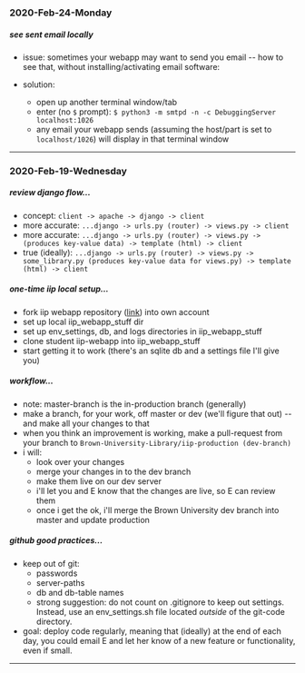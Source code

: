 ### 2020-Feb-24-Monday

##### see sent email locally

- issue: sometimes your webapp may want to send you email -- how to see that, without installing/activating email software:

- solution:
    - open up another terminal window/tab
    - enter (no `$` prompt): `$ python3 -m smtpd -n -c DebuggingServer localhost:1026`
    - any email your webapp sends (assuming the host/part is set to `localhost/1026`) will display in that terminal window

---


### 2020-Feb-19-Wednesday

##### review django flow...

- concept: `client -> apache -> django -> client`
- more accurate: `...django -> urls.py (router) -> views.py -> client`
- more accurate: `...django -> urls.py (router) -> views.py -> (produces key-value data) -> template (html) -> client`
- true (ideally): `...django -> urls.py (router) -> views.py -> some_library.py (produces key-value data for views.py) -> template (html) -> client`

##### one-time iip local setup...

- fork iip webapp repository ([link](https://github.com/Brown-University-Library/iip-production)) into own account
- set up local iip_webapp_stuff dir
- set up env_settings, db, and logs directories in iip_webapp_stuff
- clone student iip-webapp into iip_webapp_stuff
- start getting it to work (there's an sqlite db and a settings file I'll give you)

##### workflow...

- note: master-branch is the in-production branch (generally)
- make a branch, for your work, off master or dev (we'll figure that out) -- and make all your changes to that
- when you think an improvement is working, make a pull-request from your branch to `Brown-University-Library/iip-production (dev-branch)`
- i will:
    - look over your changes
    - merge your changes in to the dev branch
    - make them live on our dev server
    - i'll let you and E know that the changes are live, so E can review them
    - once i get the ok, i'll merge the Brown University dev branch into master and update production

##### github good practices...

- keep out of git:
    - passwords
    - server-paths
    - db and db-table names
    - strong suggestion: do not count on .gitignore to keep out settings. Instead, use an env_settings.sh file located _outside_ of the git-code directory.
- goal: deploy code regularly, meaning that (ideally) at the end of each day, you could email E and let her know of a new feature or functionality, even if small.

---
